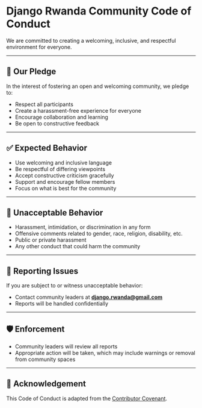 
# Django Rwanda Community Code of Conduct

We are committed to creating a welcoming, inclusive, and respectful environment for everyone.  

---

## 🤝 Our Pledge

In the interest of fostering an open and welcoming community, we pledge to:  
- Respect all participants  
- Create a harassment-free experience for everyone  
- Encourage collaboration and learning  
- Be open to constructive feedback  

---

## ✅ Expected Behavior

- Use welcoming and inclusive language  
- Be respectful of differing viewpoints  
- Accept constructive criticism gracefully  
- Support and encourage fellow members  
- Focus on what is best for the community  

---

## 🚫 Unacceptable Behavior

- Harassment, intimidation, or discrimination in any form  
- Offensive comments related to gender, race, religion, disability, etc.  
- Public or private harassment  
- Any other conduct that could harm the community  

---

## 📢 Reporting Issues

If you are subject to or witness unacceptable behavior:  
- Contact community leaders at **django.rwanda@gmail.com**  
- Reports will be handled confidentially  

---

## 🛡 Enforcement

- Community leaders will review all reports  
- Appropriate action will be taken, which may include warnings or removal from community spaces  

---

## 🙌 Acknowledgement

This Code of Conduct is adapted from the [Contributor Covenant](https://www.contributor-covenant.org/).  
